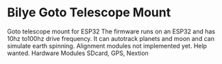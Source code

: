 # Bilye Goto Telescope Mount
Goto telescope mount for ESP32
The firmware runs on an ESP32 and has 10hz to100hz drive frequency.
It can autotrack planets and moon and can simulate earth spinning.
Alignment modules not implemented yet. Help wanted.
Hardware Modules SDcard, GPS, Nextion
